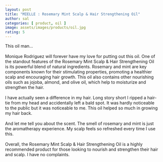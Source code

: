 ```yaml
---
layout: post
title: "MIELLE : Rosemary Mint Scalp & Hair Strengthening Oil"
author: sal
categories: [ product, oil ]
image: assets/images/products/oil.jpg
rating: 5
---
```

This oil man...<br><br>
Monique Rodriguez will forever have my love for putting out this oil.
One of the standout features of the Rosemary Mint Scalp & Hair Strengthening Oil is its powerful blend of natural ingredients.
Rosemary and mint are key components known for their stimulating properties, promoting a healthier scalp and encouraging hair growth.
This oil also contains other nourishing oils such as jojoba, almond, and olive oil, which help to moisturize and strengthen the hair.<br><br>
I have actually seen a difference in my hair. Long story short I ripped a hair-tie from my head and accidentally left a bald spot. It was hardly noticeable to the public but it was noticeable to me. This oil helped so much in growing my hair back.<br><br>
And let me tell you about the scent. The smell of rosemary and mint is just the aromatherapy experience. My scalp feels so refreshed every time I use this. <br><br>
Overall, the Rosemary Mint Scalp & Hair Strengthening Oil is a highly recommended product for those looking to nourish and strengthen their hair and scalp. I have no complaints.<br><br>
